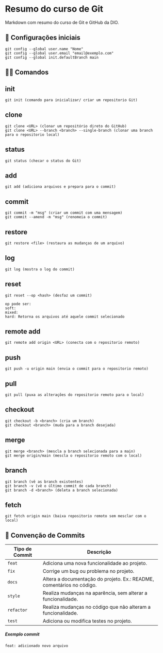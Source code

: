 # Resumo do curso de Git

Markdown com resumo do curso de Git e GitHub da DIO.

## 🔧 Configurações iniciais
```
git config --global user.name "Nome"
git config --global user.email "email@exemplo.com"
git config --global init.defaultBranch main
```

## 👨‍💻 Comandos

## init
```
git init (comando para inicializar/ criar um repositorio Git)
```

## clone
```
git clone <URL> (clonar um repositório direto do GitHub)
git clone <URL> --branch <branch> --single-branch (clonar uma branch para o repositorio local)
```

## status
```
git status (checar o status do Git)
```

## add
```
git add (adiciona arquivos e prepara para o commit)
```

## commit
```
git commit -m "msg" (criar um commit com uma mensagem)
git commit --amend -m "msg" (renomeia o commit)
```

## restore
```
git restore <file> (restaura as mudanças de um arquivo)
```

## log
```
git log (mostra o log do commit)
```

## reset
```
git reset --op <hash> (desfaz um commit)

op pode ser: 
soft: 
mixed:
hard: Retorna os arquivos até aquele commit selecionado
```

## remote add
```
git remote add origin <URL> (conecta com o repositorio remoto)
```

## push
```
git push -u origin main (envia o commit para o repositorio remoto)
```

## pull
```
git pull (puxa as alterações do repositorio remoto para o local)
```

## checkout
```
git checkout -b <branch> (cria um branch)
git checkout <branch> (muda para a branch desejada)
```

## merge
```
git merge <branch> (mescla a branch selecionada para a main)
git merge origin/main (mescla o repositorio remoto com o local)
```

## branch
```
git branch (vê as branch existentes)
git branch -v (vê o último commit de cada branch)
git branch -d <branch> (deleta a branch selecionada)
```

## fetch
```
git fetch origin main (baixa repositorio remoto sem mesclar com o local)
```

## 📗 Convenção de Commits

| Tipo de Commit | Descrição                                                                                                 |
| -------------- | --------------------------------------------------------------------------------------------------------- |
| `feat`         | Adiciona uma nova funcionalidade ao projeto.                                                              |
| `fix`          | Corrige um bug ou problema no projeto.                                                                    |
| `docs`         | Altera a documentação do projeto. Ex.: README, comentários no código.                                     |
| `style`        | Realiza mudanças na aparência, sem alterar a funcionalidade.                                              |
| `refactor`     | Realiza mudanças no código que não alteram a funcionalidade.                                              |
| `test`         | Adiciona ou modifica testes no projeto.                                                                   |

##### Exemplo commit

`feat: adicionado novo arquivo`
